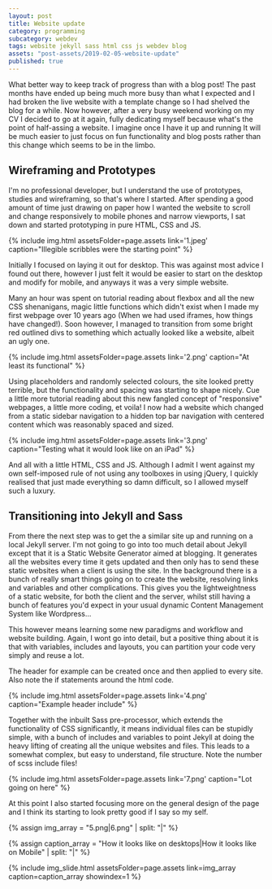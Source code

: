 ```yaml
---
layout: post
title: Website update
category: programming
subcategory: webdev
tags: website jekyll sass html css js webdev blog
assets: "post-assets/2019-02-05-website-update"
published: true
---
```

What better way to keep track of progress than with a blog post! The past months have ended up being much more busy than what I expected and I had broken the live website with a template change so I had shelved the blog for a while. Now however, after a very busy weekend working on my CV I decided to go at it again, fully dedicating myself because what's the point of half-assing a website. I imagine once I have it up and running It will be much easier to just focus on fun functionality and blog posts rather than this change which seems to be in the limbo.

## Wireframing and Prototypes
I'm no professional developer, but I understand the use of prototypes, studies and wireframing, so that's where I started. After spending a good amount of time just drawing on paper how I wanted the website to scroll and change responsively to mobile phones and narrow viewports, I sat down and started prototyping in pure HTML, CSS and JS.

{% include img.html assetsFolder=page.assets link='1.jpeg' caption="Illegible scribbles were the starting point" %}

Initially I focused on laying it out for desktop. This was against most advice I found out there, however I just felt it would be easier to start on the desktop and modify for mobile, and anyways it was a very simple website.

Many an hour was spent on tutorial reading about flexbox and all the new CSS shenanigans, magic little functions which didn't exist when I made my first webpage over 10 years ago (When we had used iframes, how things have changed!). Soon however, I managed to transition from some bright red outlined divs to something which actually looked like a website, albeit an ugly one.

{% include img.html assetsFolder=page.assets link='2.png' caption="At least its functional" %}

Using placeholders and randomly selected colours, the site looked pretty terrible, but the functionality and spacing was starting to shape nicely. Cue a little more tutorial reading about this new fangled concept of "responsive" webpages, a little more coding, et voila! I now had a website which changed from a static sidebar navigation to a hidden top bar navigation with centered content which was reasonably spaced and sized.

{% include img.html assetsFolder=page.assets link='3.png' caption="Testing what it would look like on an iPad" %}

And all with a little HTML, CSS and JS. Although I admit I went against my own self-imposed rule of not using any toolboxes in using jQuery, I quickly realised that just made everything so damn difficult, so I allowed myself such a luxury.

## Transitioning into Jekyll and Sass
From there the next step was to get the a similar site up and running on a local Jekyll server. I'm not going to go into too much detail about Jekyll except that it is a Static Website Generator aimed at blogging. It generates all the websites every time it gets updated and then only has to send these static websites when a client is using the site. In the background there is a bunch of really smart things going on to create the website, resolving links and variables and other complications. This gives you the lightweightness of a static website, for both the client and the server, whilst still having a bunch of features you'd expect in your usual dynamic Content Management System like Wordpress...

This however means learning some new paradigms and workflow and website building. Again, I wont go into detail, but a positive thing about it is that with variables, includes and layouts, you can partition your code very simply and reuse a lot.

The header for example can be created once and then applied to every site. Also note the if statements around the html code.

{% include img.html assetsFolder=page.assets link='4.png' caption="Example header include" %}

Together with the inbuilt Sass pre-processor, which extends the functionality of CSS significantly, it means individual files can be stupidly simple, with a bunch of includes and variables to point Jekyll at doing the heavy lifting of creating all the unique websites and files. This leads to a somewhat complex, but easy to understand, file structure. Note the number of scss include files!

{% include img.html assetsFolder=page.assets link='7.png' caption="Lot going on here" %}

At this point I also started focusing more on the general design of the page and I think its starting to look pretty good if I say so my self.

{% assign img_array = "5.png|6.png" | split: "|" %}

{% assign caption_array = "How it looks like on desktops|How it looks like on Mobile" | split: "|" %}

{% include img_slide.html assetsFolder=page.assets link=img_array caption=caption_array showindex=1 %}
